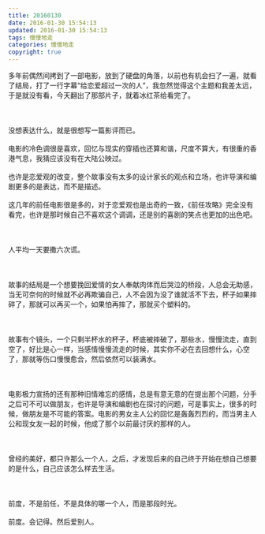 ```yaml
---
title: 20160130
date: 2016-01-30 15:54:13
updated: 2016-01-30 15:54:13
tags: 慢慢地走
categories: 慢慢地走
copyright: true
---
```



多年前偶然间拷到了一部电影，放到了硬盘的角落，以前也有机会扫了一遍，就看了结局，打了一行字幕“给恋爱超过一次的人”，我忽然觉得这个主题和我差太远，于是就没有看，今天翻出了那部片子，就着冰红茶给看完了。</br></br></br></br>没想表达什么，就是很想写一篇影评而已。</br></br>电影的冷色调很是喜欢，回忆与现实的穿插也还算和谐，尺度不算大，有很重的香港气息，我猜应该没有在大陆公映过。</br></br>也许是恋爱观的改变，整个故事没有太多的设计家长的观点和立场，也许导演和编剧更多的是表达，而不是描述。</br></br>这几年的前任电影很是多的，对于恋爱观也是出奇的一致，《前任攻略》完全没有看完，也许是那时候自己不喜欢这个调调，还是别的喜剧的笑点也更加的出色吧。</br></br></br></br>人平均一天要撒六次谎。</br></br></br></br>故事的结局是一个想要挽回爱情的女人奉献肉体而后哭泣的桥段，人总会无助感，当无可奈何的时候就不必再欺骗自己，人不会因为没了谁就活不下去，杯子如果摔碎了，那就可以再买一个，如果怕再摔了，那就买个塑料的。</br></br></br></br>故事有个镜头，一个只剩半杯水的杯子，杯底被摔破了，那些水，慢慢流走，直到空了，好比是心一样，当感情慢慢流走的时候，其实你不必在去回想什么，心空了，那就等伤口慢慢愈合，然后依然可以装满水。</br></br></br></br>电影极力宣扬的还有那种旧情难忘的感情，总是有意无意的在提出那个问题，分手之后可不可以做朋友，也许是导演和编剧也在探讨的问题，可是事实上，很多的时候，做朋友是不可能的答案。电影的男女主人公的回忆是轰轰烈烈的，而当男主人公和现女友一起的时候，他成了那个以前最讨厌的那样的人。</br></br></br></br>曾经的美好，都只许那么一个人，之后，才发现后来的自己终于开始在想自己想要的是什么，自己应该怎么样去生活。</br></br></br></br>前度，不是前任，不是具体的哪一个人，而是那段时光。</br></br>前度。会记得。然后爱别人。
